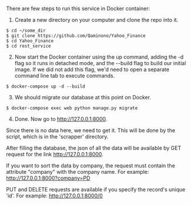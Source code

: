 There are few steps to run this service in Docker container:
  1. Create a new directory on your computer and clone the repo into it.
  
    $ cd ~/some_dir
    $ git clone https://github.com/Qaminono/Yahoo_Finance
    $ cd Yahoo_Finance
    $ cd rest_service
 
  2. Now start the Docker container using the up command, adding the -d flag so it runs in detached mode, and the --build flag to build our initial image. If we did not add this flag, we'd need to open a separate command line tab to execute commands.
  
    $ docker-compose up -d --build
    
  3. We should migrate our database at this point on Docker.
  
    $ docker-compose exec web python manage.py migrate
  
  4. Done. Now go to http://127.0.0.1:8000.

Since there is no data here, we need to get it. This will be done by the script, which is in the 'scrapper' directory.

After filling the database, the json of all the data will be available by GET request for the link http://127.0.0.1:8000.

If you want to sort the data by company, the request must contain the attribute "company" with the company name. For example: http://127.0.0.1:8000?company=PD

PUT and DELETE requests are available if you specify the record's unique 'id'. For example: http://127.0.0.1:8000/0
